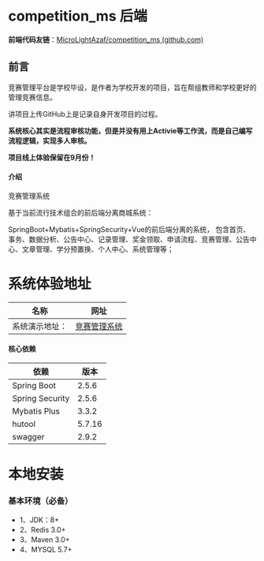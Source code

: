 # competition_ms 后端

**前端代码友链**：[MicroLightAzaf/competition_ms (github.com)](https://github.com/MicroLightAzaf/competition_ms)

## 前言

竞赛管理平台是学校毕设，是作者为学校开发的项目，旨在帮组教师和学校更好的管理竞赛信息。

讲项目上传GitHub上是记录自身开发项目的过程。

**系统核心其实是流程审核功能，但是并没有用上Activie等工作流，而是自己编写流程逻辑，实现多人审核。**

**项目线上体验保留在9月份！**

#### 介绍

竞赛管理系统

基于当前流行技术组合的前后端分离商城系统： 

SpringBoot+Mybatis+SpringSecurity+Vue的前后端分离的系统， 包含首页、事务、数据分析、公告中心、记录管理、奖金领取、申请流程、竞赛管理、公告中心、文章管理、学分预置换、个人中心、系统管理等；

# 系统体验地址

| 名称           | 网址                                              |
| -------------- | ------------------------------------------------- |
| 系统演示地址： | [竞赛管理系统](http://182.254.226.174:8185/login) |



#### 核心依赖

| 依赖            | 版本   |
| --------------- | ------ |
| Spring Boot     | 2.5.6  |
| Spring Security | 2.5.6  |
| Mybatis Plus    | 3.3.2  |
| hutool          | 5.7.16 |
| swagger         | 2.9.2  |

# 本地安装

### 基本环境（必备）

- 1、JDK：8+
- 2、Redis 3.0+
- 3、Maven 3.0+
- 4、MYSQL 5.7+



